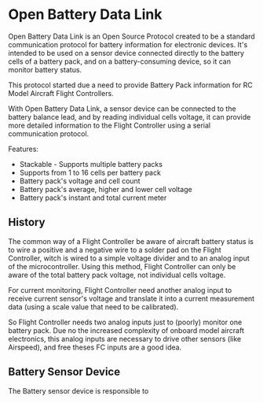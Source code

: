 # Open Battery Data Link
Open Battery Data Link is an Open Source Protocol created to be a standard communication protocol for battery information for electronic devices. It's intended to be used on a sensor device connected directly to the battery cells of a battery pack, and on a battery-consuming device, so it can monitor battery status.

This protocol started due a need to provide Battery Pack information for RC Model Aircraft Flight Controllers. 

With Open Battery Data Link, a sensor device can be connected to the battery balance lead, and by reading individual cells voltage, it can provide more detailed information to the Flight Controller using a serial communication protocol.

Features:
- Stackable - Supports multiple battery packs
- Supports from 1 to 16 cells per battery pack
- Battery pack's voltage and cell count
- Battery pack's average, higher and lower cell voltage
- Battery pack's instant and total current meter

## History
The common way of a Flight Controller be aware of aircraft battery status is to wire a positive and a negative wire to a solder pad on the Flight Controller, witch is wired to a simple voltage divider and to an analog input of the microcontroller. Using this method, Flight Controller can only be aware of the total battery pack voltage, not individual cells voltage.

For current monitoring, Flight Controller need another analog input to receive current sensor's voltage and translate it into a current measurement data (using a scale value that need to be calibrated).

So Flight Controller needs two analog inputs just to (poorly) monitor one battery pack. Due no the increased complexity of onboard model aircraft electronics, this analog inputs are necessary to drive other sensors (like Airspeed), and free theses FC inputs are a good idea.

## Battery Sensor Device
The Battery sensor device is responsible to 
